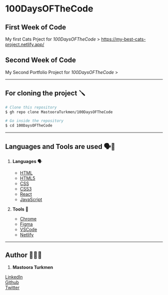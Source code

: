 # 100DaysOFTheCode

## First Week of Code

My first Cats Prject for _*100DaysOFTheCode*_ > https://my-best-cats-project.netlify.app/

## Second Week of Code

My Second Portfolio Project for _*100DaysOFTheCode*_ >

---

## For cloning the project 🪛

```bash
# Clone this repository
$ gh repo clone MastooraTurkmen/100DaysOFTheCode

# Go inside the repository
$ cd 100DaysOFTheCode
```

---

## Languages and Tools are used 🗣️🔧

1. **Languages** 🗣️

   - [HTML](https://github.com/topics/html)
   - [HTML5](https://github.com/topics/html5)
   - [CSS](https://github.com/topics/css)
   - [CSS3](https://github.com/topics/css3)
   - [React](https://github.com/topics/react)
   - [JavaScript](https://github.com/topics/javascript)

2. **Tools** 🔧

   - [Chrome](https://github.com/topics/chrome)
   - [Figma](https://github.com/topics/figma)
   - [VSCode](https://github.com/topics/vscode)
   - [Netlify](https://github.com/topics/netlify)

---

## Author 👩🏻‍💻

1. **Mastoora Turkmen**

[LinkedIn](https://www.linkedin.com/in/mastoora-turkmen/)
<br />
[Github](https://github.com/MastooraTurkmen/)
<br />
[Twitter](https://twitter.com/MastooraJ22)
